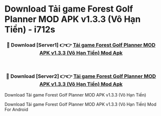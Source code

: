# Download Tải game Forest Golf Planner MOD APK v1.3.3 (Vô Hạn Tiền) - i712s


<div align="center">
<h3>🔴 Download [Server1] 👉👉 <a href="https://apk-comot.site?title=Tải_game_Forest_Golf_Planner_MOD_APK_v1.3.3_(Vô_Hạn_Tiền)">Tải game Forest Golf Planner MOD APK v1.3.3 (Vô Hạn Tiền) Mod Apk</a></h3><br>
<h3>🔴 Download [Server2] 👉👉 <a href="https://apk-comot.site?title=Tải_game_Forest_Golf_Planner_MOD_APK_v1.3.3_(Vô_Hạn_Tiền)">Tải game Forest Golf Planner MOD APK v1.3.3 (Vô Hạn Tiền) Mod Apk</a></h3>
</div>



Download Tải game Forest Golf Planner MOD APK v1.3.3 (Vô Hạn Tiền) 

Download Tải game Forest Golf Planner MOD APK v1.3.3 (Vô Hạn Tiền) Mod For Android